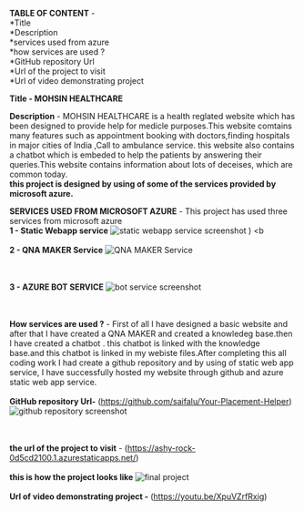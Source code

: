 **TABLE OF CONTENT** -
                       <br>*Title\
                       \*Description \
                        *services used from azure\
                        *how services are used ?\
                        *GitHub repository Url<br>
                       *Url of the project to visit<br>
                       *Url of video demonstrating project

**Title - MOHSIN HEALTHCARE**

**Description** - 
                  MOHSIN HEALTHCARE is a health reglated website which has been designed to provide help for medicle purposes.This website comtains many features such as appointment booking with doctors,finding hospitals in major cities of India ,Call to ambulance service.
                  this website also contains a chatbot which is embeded to help the patients by answering their queries.This website contains information about lots of deceises, which are common today.
                <br> **this project is designed by using of some of the services provided by microsoft azure.**
            
 **SERVICES USED FROM MICROSOFT AZURE**
                                    -  This project has used three services from microsoft azure\
           **1 - Static Webapp service**
              ![static webapp service screenshot](https://user-images.githubusercontent.com/105167575/169520804-f2d06971-f6f8-46ee-af8a-8a65c0d78ef6.png)
)
      <b<br><br>     **2 - QNA MAKER Service**
             ![QNA MAKER Service](https://user-images.githubusercontent.com/105167575/169521108-9467f85b-25bd-4c45-a536-80f9d2f186fe.png)
     
  <br><br>    **3 - AZURE BOT SERVICE**
             ![bot service screenshot](https://user-images.githubusercontent.com/105167575/169521364-c9281448-72ff-4810-9136-a5a459c4cdff.png)
  
  <br><br> **How services are used ?**
     - First of all I have designed a basic website and after that I have created a QNA MAKER and created a knowledeg base.then I have created a chatbot . 
     this chatbot is linked with the knowledge base.and this chatbot is linked in my webiste files.After completing this all coding work I had create a github repository and by using of static web app service,
     I have successfully hosted my website through github and azure static web app service.
   <br><br>  **GitHub repository Url-** (https://github.com/saifalu/Your-Placement-Helper)
     ![github repository screenshot](https://user-images.githubusercontent.com/92035012/163946536-d6dfed19-ea4f-4953-998e-0e26763e1e13.png)

   <br><br>**the url of the project to visit** - (https://ashy-rock-0d5cd2100.1.azurestaticapps.net/)
    <br><br> **this is how the project looks like**
          ![final project](https://user-images.githubusercontent.com/92035012/163943223-e762dac9-e75e-475f-bf84-4a623c5462c7.png)
          <br><br>
          **Url of video demonstrating project -** (https://youtu.be/XpuVZrfRxig)     
